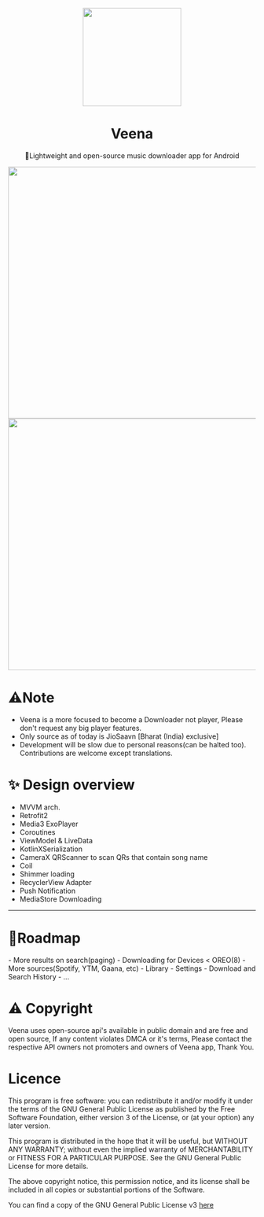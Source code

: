 
<p align=center><image src="https://i.ibb.co/D10rxXy/ic-launcher.png" height="200" /></p>
<h1 align="center">Veena</h1>
<p align="center">🪷Lightweight and open-source music downloader app for Android </p>
<p align=center>
   <image src="raw/1.png" height="512"></image>
  <image src="raw/2.png" height="512"></image>
</p>
<h1>⚠️Note</h1>

- Veena is a more focused to become a Downloader not player, Please don't request any big player features.
- Only source as of today is JioSaavn [Bharat (India) exclusive]
- Development will be slow due to personal reasons(can be halted too). Contributions are welcome except translations.

<h1>✨ Design overview</h1>

- MVVM arch.
- Retrofit2
- Media3 ExoPlayer
- Coroutines
- ViewModel & LiveData
- KotlinXSerialization
- CameraX QRScanner to scan QRs that contain song name
- Coil
- Shimmer loading
- RecyclerView Adapter
- Push Notification
- MediaStore Downloading

---

<h1>🎯Roadmap</h1>
- More results on search(paging) - Downloading for Devices < OREO(8) - More sources(Spotify, YTM, Gaana, etc) - Library - Settings - Download and Search History - ...

<h1>⚠️ Copyright</h1>
Veena uses open-source api's available in public domain and are free and open source, If any content violates DMCA   or it's terms, Please contact the respective API owners not promoters and owners of Veena app, Thank You.

<h1>Licence</h1>
This program is free software: you can redistribute it and/or modify
it under the terms of the GNU General Public License as published by
the Free Software Foundation, either version 3 of the License, or
(at your option) any later version.

This program is distributed in the hope that it will be useful,
but WITHOUT ANY WARRANTY; without even the implied warranty of
MERCHANTABILITY or FITNESS FOR A PARTICULAR PURPOSE. See the
GNU General Public License for more details.

The above copyright notice, this permission notice, and its license shall be included in all copies or substantial portions of the Software.

You can find a copy of the GNU General Public License v3 [here](https://www.gnu.org/licenses/)</p>
